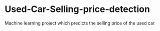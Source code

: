 # Used-Car-Selling-price-detection
Machine learning project which predicts the selling price of the used car
